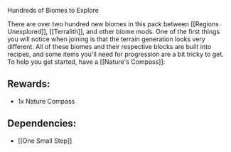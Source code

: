 Hundreds of Biomes to Explore

There are over two hundred new biomes in this pack between [[Regions Unexplored]], [[Terralith]], and other biome mods. One of the first things you will notice when joining is that the terrain generation looks very different. All of these biomes and their respective blocks are built into recipes, and some items you'll need for progression are a bit tricky to get. To help you get started, have a [[Nature's Compass]]:

## Rewards:
- 1x Nature Compass
## Dependencies:

- [[One Small Step]]

